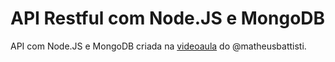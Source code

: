 # API Restful com Node.JS e MongoDB

API com Node.JS e MongoDB criada na [videoaula](https://www.youtube.com/watch?v=K5QaTfE5ylk) do @matheusbattisti.
